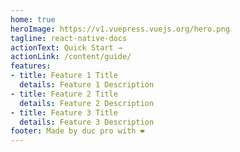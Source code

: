 ```yaml
---
home: true
heroImage: https://v1.vuepress.vuejs.org/hero.png
tagline: react-native-docs
actionText: Quick Start →
actionLink: /content/guide/
features:
- title: Feature 1 Title
  details: Feature 1 Description
- title: Feature 2 Title
  details: Feature 2 Description
- title: Feature 3 Title
  details: Feature 3 Description
footer: Made by duc pro with ❤️
---
```

